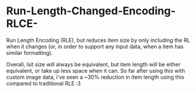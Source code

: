 # Run-Length-Changed-Encoding-RLCE-
Run Length Encoding (RLE), but reduces item size by only including the RL when it changes (or, in order to support any input data, when a item has similar formatting).

Overall, lsit size will always be equivalent, but item length will be either equivalent, or take up less space when it can. So far after using this with custom image data, i've seen a ~30% reduction in item length using this compared to traditional RLE :3
